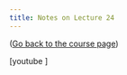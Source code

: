 ```yaml
---
title: Notes on Lecture 24
---
```


([Go back to the course page](/classes/parp/index.html))

[youtube ]

